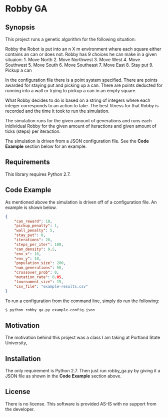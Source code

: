 Robby GA
========
## Synopsis

This project runs a genetic algorithm for the following situation:

Robby the Robot is put into an n X m environment where each square either contains an can or does not.  Robby has 9 choices he can make in a given situaion:
    1. Move North
    2. Move Northwest
    3. Move West
    4. Move Southwest
    5. Move South
    6. Move Southeast
    7. Move East
    8. Stay put
    9. Pickup a can

In the configuration file there is a point system specified. There are points awarded for staying put and picking up a can.  There are points deducted for running into a wall or trying to pickup a can in an empty square.

What Robby decides to do is based on a string of integers where each integer corresponds to an action to take.  The best fitness for that Robby is recorded and the time it took to run the simulation.

The simulation runs for the given amount of generations and runs each inidividual Robby for the given amount of iteractions and given amount of ticks (steps) per iteraction.

The simulation is driven from a JSON configuration file.  See the **Code Example** section below for an example.

## Requirements

This library requires Python 2.7.

## Code Example

As mentioned above the simulation is driven off of a configuration file.  An example is shown below.

```json
{
    "can_reward": 10,
    "pickup_penalty": 1,
    "wall_penalty": 5,
    "stay_put": 0,
    "iterations": 20,
    "steps_per_iter": 100,
    "can_density": 0.5,
    "env_x": 10,
    "env_y": 10,
    "population_size": 200,
    "num_generations": 50,
    "crossover_prob": 0,
    "mutation_rate": 0.05,
    "tournament_size": 15,
    "csv_file": "example-results.csv"
}
```

To run a configuration from the command line, simply do run the following:

```sh
$ python robby_ga.py example-config.json
```

## Motivation

The motivation behind this project was a class I am taking at Portland State University,

## Installation

The only requirement is Python 2.7.  Then just run robby_ga.py by giving it a JSON file as shown in the **Code Example** section above.

## License

There is no license. This software is provided AS-IS with no support from the developer.
